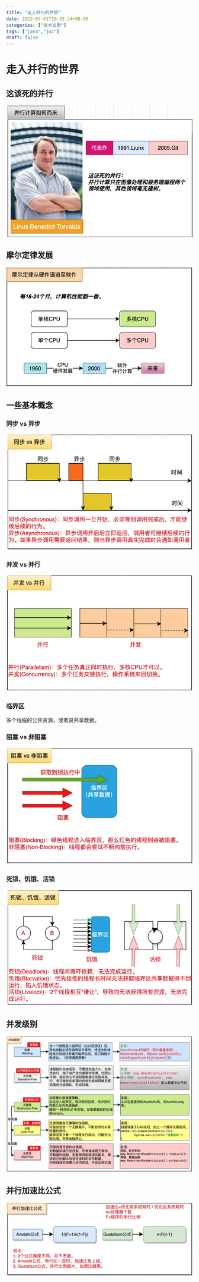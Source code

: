 ```yaml
---
title: "走入并行的世界"
date: 2022-07-01T10:33:34+08:00
categories: ["技术文章"]
tags: ["java","juc"]
draft: false
---
```

# 走入并行的世界
## 这该死的并行

![](/mb/images/juc/welcome/01.png)

## 摩尔定律发展

![](/mb/images/juc/welcome/02.png)

## 一些基本概念
### 同步 vs 异步

![](/mb/images/juc/welcome/03.png)

### 并发 vs 并行

![](/mb/images/juc/welcome/04.png)

### 临界区
多个线程的公共资源，或者说共享数据。
### 阻塞 vs 非阻塞

![](/mb/images/juc/welcome/05.png)

### 死锁、饥饿、活锁

![](/mb/images/juc/welcome/06.png)

## 并发级别

![](/mb/images/juc/welcome/07.png)

## 并行加速比公式

![](/mb/images/juc/welcome/08.png)


